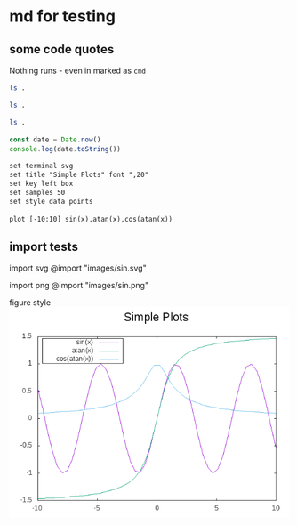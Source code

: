 # md for testing

## some code quotes

Nothing runs - even in marked as `cmd`

```bash
ls .
```

```bash {cmd}
ls .
```

```bash {cmd=true}
ls .
```

```javascript {cmd="node"}
const date = Date.now()
console.log(date.toString())
```

```gnuplot {cmd=true output="html"}
set terminal svg
set title "Simple Plots" font ",20"
set key left box
set samples 50
set style data points

plot [-10:10] sin(x),atan(x),cos(atan(x))
```

## import tests

import svg
@import "images/sin.svg"

import png
@import "images/sin.png"

figure style
![sin](./images/sin.png "sin")

